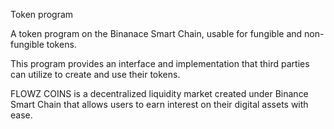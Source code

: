 Token program 

A token program on the Binanace Smart Chain, usable for fungible and non-fungible tokens.

This program provides an interface and implementation that third parties can utilize to create and use their tokens.

FLOWZ COINS is a decentralized liquidity market created under 
Binance Smart Chain that allows users to earn interest on their digital assets with ease. 
